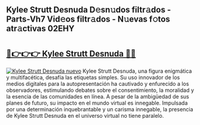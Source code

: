 ## Kylee Strutt Desnuda D𝚎sn𝚞dos filtr𝚊dos - Parts-Vh7 Vid𝚎os filtr𝚊dos - N𝚞evas f𝚘tos atr𝚊ctivas 02EHY

# <h2><a href="http://mb3047.tromn.icu/?c=Kylee+Strutt+Desnuda">🔗👉👉👉 Kylee Strutt Desnuda 🔗🔗</a></h2>

[![Kylee Strutt Desnuda nuevo](https://i.imgur.com/pEAQMta.gif)](http://mb3047.tromn.icu/?c=Kylee+Strutt+Desnuda)
Kylee Strutt Desnuda, una figura enigmática y multifacética, desafía las etiquetas simples. Su uso innovador de los medios digitales para la autopresentación ha cautivado y enfurecido a los observadores, estimulando debates sobre el consentimiento, la moralidad y la esencia de las comunidades en línea. A pesar de la ambigüedad de sus planes de futuro, su impacto en el mundo virtual es innegable. Impulsada por una determinación inquebrantable y un carisma innegable, la presencia de Kylee Strutt Desnuda en el universo virtual no tiene paralelo.
